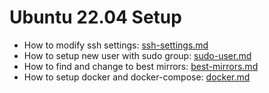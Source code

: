 # Ubuntu 22.04 Setup

* How to modify ssh settings: [ssh-settings.md](basic/ubuntu-22.04-setup/ssh-settings.md "mention")
* How to setup new user with sudo group: [sudo-user.md](basic/ubuntu-22.04-setup/sudo-user.md "mention")
* How to find and change to best mirrors: [best-mirrors.md](basic/ubuntu-22.04-setup/best-mirrors.md "mention")
* How to setup docker and docker-compose: [docker.md](basic/ubuntu-22.04-setup/docker.md "mention")
